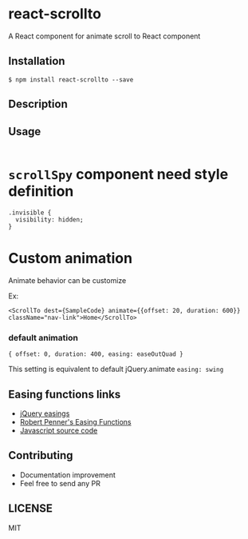 # react-scrollto
A React component for animate scroll to React component

## Installation

```
$ npm install react-scrollto --save
```

## Description


## Usage

```
```

# `scrollSpy` component need style definition
```
.invisible {
  visibility: hidden;
}
```

# Custom animation
Animate behavior can be customize

Ex:

```
<ScrollTo dest={SampleCode} animate={{offset: 20, duration: 600}} className="nav-link">Home</ScrollTo>
```

### default animation
```
{ offset: 0, duration: 400, easing: easeOutQuad }
```
This setting is equivalent to default jQuery.animate `easing: swing`

## Easing functions links

* [jQuery easings](http://api.jqueryui.com/easings/)
* [Robert Penner's Easing Functions](http://robertpenner.com/easing/)
* [Javascript source code](https://github.com/danro/jquery-easing/blob/master/jquery.easing.js)

## Contributing
* Documentation improvement
* Feel free to send any PR

## LICENSE
MIT
